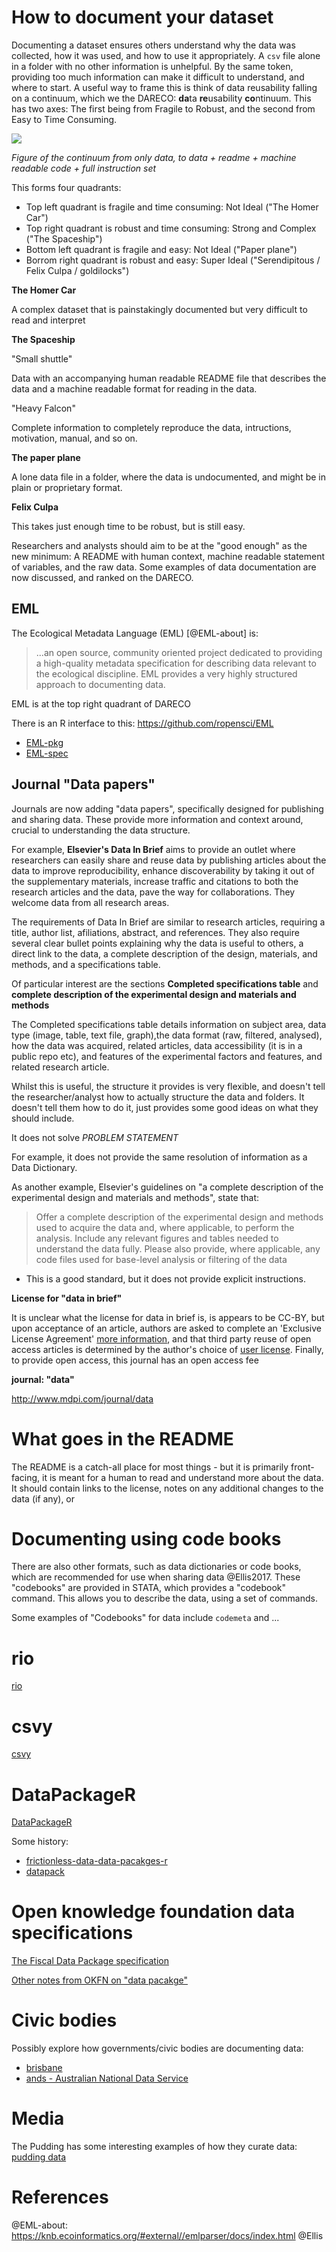 # How to document your dataset

Documenting a dataset ensures others understand why the data was collected, how it was used, and how to use it appropriately. A `csv` file alone in a folder with no other information is unhelpful. By the same token, providing too much information can make it difficult to understand, and where to start. A useful way to frame this is think of data reusability falling on a continuum, which we the DARECO: **da**ta **re**usability **co**ntinuum. This has two axes: The first being from Fragile to Robust, and the second from Easy to Time Consuming.

![]("figures/fig-cartesian-plane.R")

_Figure of the continuum from only data, to data + readme + machine readable code + full instruction set_

This forms four quadrants:

- Top left quadrant is fragile and time consuming: Not Ideal ("The Homer Car")
- Top right quadrant is robust and time consuming: Strong and Complex ("The Spaceship")
- Bottom left quadrant is fragile and easy: Not Ideal ("Paper plane")
- Borrom right quadrant is robust and easy: Super Ideal ("Serendipitous / Felix Culpa / goldilocks")

**The Homer Car**

A complex dataset that is painstakingly documented but very difficult to read and interpret

**The Spaceship**

"Small shuttle"

Data with an accompanying human readable README file that describes the data and a machine readable format for reading in the data.

"Heavy Falcon"

Complete information to completely reproduce the data, intructions, motivation, manual, and so on.

**The paper plane**

A lone data file in a folder, where the data is undocumented, and might be in plain or proprietary format.

**Felix Culpa**

This takes just enough time to be robust, but is still easy.

Researchers and analysts should aim to be at the "good enough" as the new minimum: A README with human context, machine readable statement of variables, and the raw data. Some examples of data documentation are now discussed, and ranked on the DARECO.

## EML

The Ecological Metadata Language (EML) [@EML-about] is:

> ...an open source, community oriented project dedicated to providing a high-quality metadata specification for describing data relevant to the ecological discipline. EML provides a very highly structured approach to documenting data.

EML is at the top right quadrant of DARECO

There is an R interface to this: https://github.com/ropensci/EML

- [EML-pkg](https://github.com/ropensci/EML)
- [EML-spec](https://knb.ecoinformatics.org/#external//emlparser/docs/index.html)


## Journal "Data papers"

Journals are now adding "data papers", specifically designed for publishing and sharing data. These provide more information and context around, crucial to understanding the data structure.

For example, **Elsevier's Data In Brief** aims to provide an outlet where researchers can easily share and reuse data by publishing articles about the data to improve reproducibility, enhance discoverability by taking it out of the supplementary materials, increase traffic and citations to both the research articles and the data, pave the way for collaborations. They welcome data from all research areas.

The requirements of Data In Brief are similar to research articles, requiring a title, author list, afiliations, abstract, and references. They also require several clear bullet points explaining why the data is useful to others, a direct link to the data, a complete description of the design, materials, and methods, and a specifications table.

Of particular interest are the sections **Completed specifications table** and **complete description of the experimental design and materials and methods**

The Completed specifications table details information on subject area, data type (image, table, text file, graph),the data format (raw, filtered, analysed), how the data was acquired, related articles, data accessibility (it is in a public repo etc), and features of the experimental factors and features, and related research article.

Whilst this is useful, the structure it provides is very flexible, and doesn't tell the researcher/analyst how to actually structure the data and folders. It doesn't tell them how to do it, just provides some good ideas on what they should include.

It does not solve _PROBLEM STATEMENT_

For example, it does not provide the same resolution of information as a Data Dictionary.

As another example, Elsevier's guidelines on "a complete description of the experimental design and materials and methods", state that:

> Offer a complete description of the experimental design and methods used to acquire the data and, where applicable, to perform the analysis. Include any relevant figures and tables needed to understand the data fully. Please also provide, where applicable, any code files used for base-level analysis or filtering of the data

- This is a good standard, but it does not provide explicit instructions.

**License for "data in brief"**

It is unclear what the license for data in brief is, is appears to be CC-BY, but upon acceptance of an article, authors are asked to complete an 'Exclusive License Agreement' [more information](https://www.elsevier.com/about/our-business/policies/copyright), and that third party reuse of open access articles is determined by the author's choice of [user license](https://www.elsevier.com/about/our-business/policies/open-access-licenses). Finally, to provide open access, this journal has an open access fee

**journal: "data"**

http://www.mdpi.com/journal/data

# What goes in the README

The README is a catch-all place for most things - but it is primarily front-facing, it is meant for a human to read and understand more about the data. It should contain links to the license, notes on any additional changes to the data (if any), or

# Documenting using code books

There are also other formats, such as data dictionaries or code books, which are recommended for use when sharing data @Ellis2017. These "codebooks" are provided in STATA, which provides a "codebook" command. This allows you to describe the data, using a set of commands.

Some examples of "Codebooks" for data include `codemeta` and ...

# rio

[rio](https://github.com/leeper/rio)

# csvy

[csvy](http://csvy.org/)


# DataPackageR

[DataPackageR](https://github.com/RGLab/DataPackageR)

Some history:

- [frictionless-data-data-pacakges-r](https://frictionlessdata.io/data-packages/)
- [datapack](https://github.com/ropensci/datapack)

# Open knowledge foundation data specifications

[The Fiscal Data Package specification](https://blog.okfn.org/2018/05/28/introducing-version-1-of-the-fiscal-data-package-specification/)

[Other notes from OKFN on "data pacakge"](https://blog.okfn.org/?s=data+package)

# Civic bodies

Possibly explore how governments/civic bodies are documenting data:

- [brisbane](https://www.data.brisbane.qld.gov.au/data/dataset)
- [ands - Australian National Data Service](http://www.ands.org.au/working-with-data/publishing-and-reusing-data/data-journals)

# Media

The Pudding has some interesting examples of how they curate data: [pudding data](https://github.com/the-pudding/data)


# References

@EML-about: https://knb.ecoinformatics.org/#external//emlparser/docs/index.html
@Ellis
